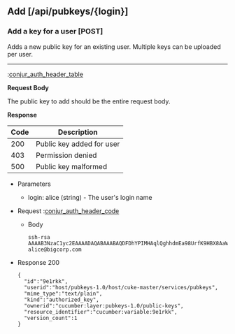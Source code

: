 ## Add [/api/pubkeys/{login}]

### Add a key for a user [POST]

Adds a new public key for an existing user.
Multiple keys can be uploaded per user.

---

:[conjur_auth_header_table](partials/conjur_auth_header_table.md)

**Request Body**

The public key to add should be the entire request body.

**Response**

|Code|Description|
|----|-----------|
|200|Public key added for user|
|403|Permission denied|
|500|Public key malformed|

+ Parameters
    + login: alice (string) - The user's login name

+ Request
    :[conjur_auth_header_code](partials/conjur_auth_header_code.md)

    + Body

        ```
        ssh-rsa AAAAB3NzaC1yc2EAAAADAQABAAABAQDFDhYPIMHAqlQghhdmEa98UrfK9HBX8AaW4aSj5sVwigy7wFMs9yjPfK/mGOV5T5g5TuSe8EQfRfX4Mp6yv40ta4ETAJti7cjoh8KwkxnKPUQmhkgWmTJRfwUwYq12yzmqFp7nZ6JNfng39TvD+L6McpFgC+O7O3IeGBHSz8PB6QE7TbvICSbOPU43d1MQpsvtbgIAM6rTC44JAPor9YoHSne1dsaNCsu4xFUXROJpD2V6eSRHw8tpN6vzxgym5ZDRMCWPhhN82xmEwPFt6qi6nN5ky0qTzPtJhsTu0dPjyJbgLfyFOu/iPTPHi9oWXuMJpwry9cMTG/wcAR8JG5lJ alice@bigcorp.com
        ```

+ Response 200

    ```
    {
      "id":"9e1rkk",
      "userid":"host/pubkeys-1.0/host/cuke-master/services/pubkeys",
      "mime_type":"text/plain",
      "kind":"authorized_key",
      "ownerid":"cucumber:layer:pubkeys-1.0/public-keys",
      "resource_identifier":"cucumber:variable:9e1rkk",
      "version_count":1
    }
    ```
